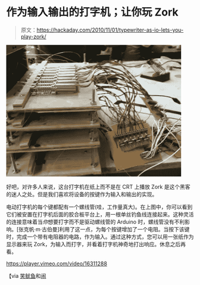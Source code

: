 # 作为输入输出的打字机；让你玩 Zork

> 原文：<https://hackaday.com/2010/11/01/typewriter-as-io-lets-you-play-zork/>

![](img/672172c71da240f8e56fb1a065195fc6.png "typewriter-plays-zork")

好吧，对许多人来说，这台打字机在纸上而不是在 CRT 上播放 Zork 是这个黑客的迷人之处。但是我们喜欢将设备的按键作为输入和输出的实现。

电动打字机的每个键都配有一个螺线管(哇，工作量真大)。在上图中，你可以看到它们被安置在打字机后面的胶合板平台上，用一根单丝钓鱼线连接起来。这种灵活的连接意味着当*你*想要打字而不是驱动螺线管的 Arduino 时，螺线管没有不利影响。[张克帆·m·古伯曼]利用了这一点，为每个按键增加了一个电阻。当按下该键时，完成一个带有电阻器的电路，作为输入。通过这种方式，您可以用一张纸作为显示器来玩 Zork，为输入而打字，并看着打字机神奇地打出响应。休息之后再看。

<https://player.vimeo.com/video/16311288>

</div> <p>【via <a href="http://laughingsquid.com/automatypewriter-a-typewriter-that-can-play-zork/" target="_blank">笑鱿鱼</a>和<a href="http://blog.makezine.com/archive/2010/10/play_zork_on_an_arduino-controlled.html" target="_blank">闹</a></p> </body> </html>